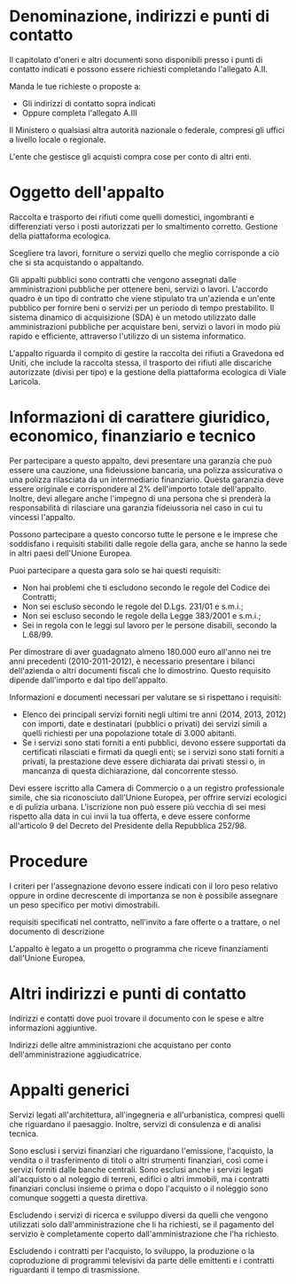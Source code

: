 # Denominazione, indirizzi e punti di contatto
Il capitolato d'oneri e altri documenti sono disponibili presso i punti di contatto indicati e possono essere richiesti completando l'allegato A.II.

Manda le tue richieste o proposte a:
- Gli indirizzi di contatto sopra indicati
- Oppure completa l'allegato A.III

Il Ministero o qualsiasi altra autorità nazionale o federale, compresi gli uffici a livello locale o regionale.

L'ente che gestisce gli acquisti compra cose per conto di altri enti.

# Oggetto dell'appalto
Raccolta e trasporto dei rifiuti come quelli domestici, ingombranti e differenziati verso i posti autorizzati per lo smaltimento corretto. Gestione della piattaforma ecologica.

Scegliere tra lavori, forniture o servizi quello che meglio corrisponde a ciò che si sta acquistando o appaltando.

Gli appalti pubblici sono contratti che vengono assegnati dalle amministrazioni pubbliche per ottenere beni, servizi o lavori. L'accordo quadro è un tipo di contratto che viene stipulato tra un'azienda e un'ente pubblico per fornire beni o servizi per un periodo di tempo prestabilito. Il sistema dinamico di acquisizione (SDA) è un metodo utilizzato dalle amministrazioni pubbliche per acquistare beni, servizi o lavori in modo più rapido e efficiente, attraverso l'utilizzo di un sistema informatico.

L'appalto riguarda il compito di gestire la raccolta dei rifiuti a Gravedona ed Uniti, che include la raccolta stessa, il trasporto dei rifiuti alle discariche autorizzate (divisi per tipo) e la gestione della piattaforma ecologica di Viale Laricola.

# Informazioni di carattere giuridico, economico, finanziario e tecnico
Per partecipare a questo appalto, devi presentare una garanzia che può essere una cauzione, una fideiussione bancaria, una polizza assicurativa o una polizza rilasciata da un intermediario finanziario. Questa garanzia deve essere originale e corrispondere al 2% dell'importo totale dell'appalto. Inoltre, devi allegare anche l'impegno di una persona che si prenderà la responsabilità di rilasciare una garanzia fideiussoria nel caso in cui tu vincessi l'appalto.

Possono partecipare a questo concorso tutte le persone e le imprese che soddisfano i requisiti stabiliti dalle regole della gara, anche se hanno la sede in altri paesi dell'Unione Europea.

Puoi partecipare a questa gara solo se hai questi requisiti:
- Non hai problemi che ti escludono secondo le regole del Codice dei Contratti;
- Non sei escluso secondo le regole del D.Lgs. 231/01 e s.m.i.;
- Non sei escluso secondo le regole della Legge 383/2001 e s.m.i.;
- Sei in regola con le leggi sul lavoro per le persone disabili, secondo la L.68/99.

Per dimostrare di aver guadagnato almeno 180.000 euro all'anno nei tre anni precedenti (2010-2011-2012), è necessario presentare i bilanci dell'azienda o altri documenti fiscali che lo dimostrino. Questo requisito dipende dall'importo e dal tipo dell'appalto.

Informazioni e documenti necessari per valutare se si rispettano i requisiti:
- Elenco dei principali servizi forniti negli ultimi tre anni (2014, 2013, 2012) con importi, date e destinatari (pubblici o privati) dei servizi simili a quelli richiesti per una popolazione totale di 3.000 abitanti.
- Se i servizi sono stati forniti a enti pubblici, devono essere supportati da certificati rilasciati e firmati da quegli enti; se i servizi sono stati forniti a privati, la prestazione deve essere dichiarata dai privati stessi o, in mancanza di questa dichiarazione, dal concorrente stesso.

Devi essere iscritto alla Camera di Commercio o a un registro professionale simile, che sia riconosciuto dall'Unione Europea, per offrire servizi ecologici e di pulizia urbana. L'iscrizione non può essere più vecchia di sei mesi rispetto alla data in cui invii la tua offerta, e deve essere conforme all'articolo 9 del Decreto del Presidente della Repubblica 252/98.

# Procedure
I criteri per l'assegnazione devono essere indicati con il loro peso relativo oppure in ordine decrescente di importanza se non è possibile assegnare un peso specifico per motivi dimostrabili.

requisiti specificati nel contratto, nell'invito a fare offerte o a trattare, o nel documento di descrizione

L'appalto è legato a un progetto o programma che riceve finanziamenti dall'Unione Europea.

# Altri indirizzi e punti di contatto
Indirizzi e contatti dove puoi trovare il documento con le spese e altre informazioni aggiuntive.

Indirizzi delle altre amministrazioni che acquistano per conto dell'amministrazione aggiudicatrice.

# Appalti generici
Servizi legati all'architettura, all'ingegneria e all'urbanistica, compresi quelli che riguardano il paesaggio. Inoltre, servizi di consulenza e di analisi tecnica.

Sono esclusi i servizi finanziari che riguardano l'emissione, l'acquisto, la vendita o il trasferimento di titoli o altri strumenti finanziari, così come i servizi forniti dalle banche centrali. Sono esclusi anche i servizi legati all'acquisto o al noleggio di terreni, edifici o altri immobili, ma i contratti finanziari conclusi insieme o prima o dopo l'acquisto o il noleggio sono comunque soggetti a questa direttiva.

Escludendo i servizi di ricerca e sviluppo diversi da quelli che vengono utilizzati solo dall'amministrazione che li ha richiesti, se il pagamento del servizio è completamente coperto dall'amministrazione che l'ha richiesto.

Escludendo i contratti per l'acquisto, lo sviluppo, la produzione o la coproduzione di programmi televisivi da parte delle emittenti e i contratti riguardanti il tempo di trasmissione.

